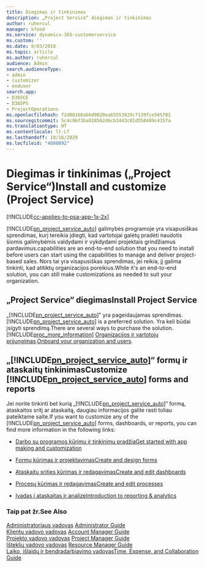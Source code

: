 ```yaml
---
title: Diegimas ir tinkinimas
description: „Project Service“ diegimas ir tinkinimas
author: ruhercul
manager: kfend
ms.service: dynamics-365-customerservice
ms.custom: ''
ms.date: 8/03/2018
ms.topic: article
ms.author: ruhercul
audience: Admin
search.audienceType:
- admin
- customizer
- enduser
search.app:
- D365CE
- D365PS
- ProjectOperations
ms.openlocfilehash: f2d88160ab6d9020ea65553829c7139fce585701
ms.sourcegitcommit: 5c4c9bf3ba018562d6cb3443c01d550489c415fa
ms.translationtype: HT
ms.contentlocale: lt-LT
ms.lasthandoff: 10/16/2020
ms.locfileid: "4080892"
---
```

# <a name="install-and-customize-project-service"></a><span data-ttu-id="3132d-103">Diegimas ir tinkinimas („Project Service“)</span><span class="sxs-lookup"><span data-stu-id="3132d-103">Install and customize (Project Service)</span></span>

[!INCLUDE[cc-applies-to-psa-app-1x-2x](../includes/cc-applies-to-psa-app-1x-2x.md)]

[!INCLUDE[pn_project_service_auto](../includes/pn-project-service-auto.md)] <span data-ttu-id="3132d-104">galimybės programoje yra visapusiškas sprendimas, kurį tereikia įdiegti, kad vartotojai galėtų pradėti naudotis šiomis galimybėmis valdydami ir vykdydami projektais grindžiamus pardavimus.</span><span class="sxs-lookup"><span data-stu-id="3132d-104">capabilities are an end-to-end solution that you need to install before users can start using the capabilities to manage and deliver project-based sales.</span></span> <span data-ttu-id="3132d-105">Nors tai yra visapusiškas sprendimas, jei reikia, jį galima tinkinti, kad atitiktų organizacijos poreikius.</span><span class="sxs-lookup"><span data-stu-id="3132d-105">While it's an end-to-end solution, you can still make customizations as needed to suit your organization.</span></span>  
<!-- TODO: I expect to find the information on how to get and install this here. Please find that and add it here. Same for Project Service.--> 
  
## <a name="install-project-service"></a><span data-ttu-id="3132d-106">„Project Service“ diegimas</span><span class="sxs-lookup"><span data-stu-id="3132d-106">Install Project Service</span></span>  
 <span data-ttu-id="3132d-107">„[!INCLUDE[pn_project_service_auto](../includes/pn-project-service-auto.md)]‟ yra pageidaujamas sprendimas.</span><span class="sxs-lookup"><span data-stu-id="3132d-107">[!INCLUDE[pn_project_service_auto](../includes/pn-project-service-auto.md)] is a preferred solution.</span></span> <span data-ttu-id="3132d-108">Yra keli būdai įsigyti sprendimą.</span><span class="sxs-lookup"><span data-stu-id="3132d-108">There are several ways to purchase the solution.</span></span> [!INCLUDE[proc_more_information](../includes/proc-more-information.md)] <span data-ttu-id="3132d-109">[Organizacijos ir vartotojų prijungimas](https://docs.microsoft.com/dynamics365/customerengagement/on-premises/admin/onboard-your-organization-and-users-to-dynamics-365-online).</span><span class="sxs-lookup"><span data-stu-id="3132d-109">[Onboard your organization and users](https://docs.microsoft.com/dynamics365/customerengagement/on-premises/admin/onboard-your-organization-and-users-to-dynamics-365-online).</span></span>  
  
## <a name="customize-pn_project_service_auto-forms-and-reports"></a><span data-ttu-id="3132d-110">„[!INCLUDE[pn_project_service_auto](../includes/pn-project-service-auto.md)]“ formų ir ataskaitų tinkinimas</span><span class="sxs-lookup"><span data-stu-id="3132d-110">Customize [!INCLUDE[pn_project_service_auto](../includes/pn-project-service-auto.md)] forms and reports</span></span>  
 <span data-ttu-id="3132d-111">Jei norite tinkinti bet kurią „[!INCLUDE[pn_project_service_auto](../includes/pn-project-service-auto.md)]“ formą, ataskaitos sritį ar ataskaitą, daugiau informacijos galite rasti toliau pateiktame saite.</span><span class="sxs-lookup"><span data-stu-id="3132d-111">If you want to customize any of the [!INCLUDE[pn_project_service_auto](../includes/pn-project-service-auto.md)] forms, dashboards, or reports, you can find more information in the following links:</span></span>  
  
- [<span data-ttu-id="3132d-112">Darbo su programos kūrimu ir tinkinimu pradžia</span><span class="sxs-lookup"><span data-stu-id="3132d-112">Get started with app making and customization</span></span>](https://docs.microsoft.com/dynamics365/customerengagement/on-premises/customize/getting-started-customization)  
  
- [<span data-ttu-id="3132d-113">Formų kūrimas ir projektavimas</span><span class="sxs-lookup"><span data-stu-id="3132d-113">Create and design forms</span></span>](https://docs.microsoft.com/dynamics365/customerengagement/on-premises/customize/create-design-forms)  
  
- [<span data-ttu-id="3132d-114">Ataskaitų srities kūrimas ir redagavimas</span><span class="sxs-lookup"><span data-stu-id="3132d-114">Create and edit dashboards</span></span>](https://docs.microsoft.com/dynamics365/customerengagement/on-premises/customize/create-edit-dashboards)  
  
- [<span data-ttu-id="3132d-115">Procesų kūrimas ir redagavimas</span><span class="sxs-lookup"><span data-stu-id="3132d-115">Create and edit processes</span></span>](https://docs.microsoft.com/dynamics365/customerengagement/on-premises/customize/guide-staff-through-common-tasks-processes)  
  
- [<span data-ttu-id="3132d-116">Įvadas į ataskaitas ir analizę</span><span class="sxs-lookup"><span data-stu-id="3132d-116">Introduction to reporting & analytics</span></span>](https://docs.microsoft.com/dynamics365/customerengagement/on-premises/analytics/reporting-analytics-with-dynamics-365)  
  
### <a name="see-also"></a><span data-ttu-id="3132d-117">Taip pat žr.</span><span class="sxs-lookup"><span data-stu-id="3132d-117">See Also</span></span>  
 <span data-ttu-id="3132d-118">[Administratoriaus vadovas](../psa/admin-guide.md) </span><span class="sxs-lookup"><span data-stu-id="3132d-118">[Administrator Guide](../psa/admin-guide.md) </span></span>  
 <span data-ttu-id="3132d-119">[Klientų vadovo vadovas](../psa/account-manager-guide.md) </span><span class="sxs-lookup"><span data-stu-id="3132d-119">[Account Manager Guide](../psa/account-manager-guide.md) </span></span>  
 <span data-ttu-id="3132d-120">[Projekto vadovo vadovas](../psa/project-manager-guide.md) </span><span class="sxs-lookup"><span data-stu-id="3132d-120">[Project Manager Guide](../psa/project-manager-guide.md) </span></span>  
 <span data-ttu-id="3132d-121">[Išteklių vadovo vadovas](../psa/resource-manager-guide.md) </span><span class="sxs-lookup"><span data-stu-id="3132d-121">[Resource Manager Guide](../psa/resource-manager-guide.md) </span></span>  
 [<span data-ttu-id="3132d-122">Laiko, išlaidų ir bendradarbiavimo vadovas</span><span class="sxs-lookup"><span data-stu-id="3132d-122">Time, Expense, and Collaboration Guide</span></span>](../psa/time-expense-collaboration-guide.md)
